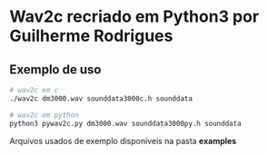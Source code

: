 # Wav2c recriado em Python3 por Guilherme Rodrigues

## Exemplo de uso
```sh
# wav2c em c
./wav2c dm3000.wav sounddata3000c.h sounddata

# wav2c em python
python3 pywav2c.py dm3000.wav sounddata3000py.h sounddata
```

Arquivos usados de exemplo disponiveis na pasta **examples**